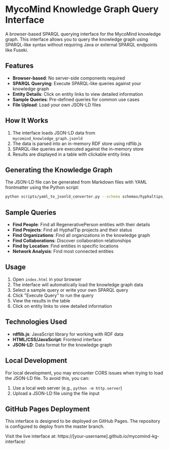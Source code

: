 # MycoMind Knowledge Graph Query Interface

A browser-based SPARQL querying interface for the MycoMind knowledge graph. This interface allows you to query the knowledge graph using SPARQL-like syntax without requiring Java or external SPARQL endpoints like Fuseki.

## Features

- **Browser-based**: No server-side components required
- **SPARQL Querying**: Execute SPARQL-like queries against your knowledge graph
- **Entity Details**: Click on entity links to view detailed information
- **Sample Queries**: Pre-defined queries for common use cases
- **File Upload**: Load your own JSON-LD files

## How It Works

1. The interface loads JSON-LD data from `mycomind_knowledge_graph.jsonld`
2. The data is parsed into an in-memory RDF store using rdflib.js
3. SPARQL-like queries are executed against the in-memory store
4. Results are displayed in a table with clickable entity links

## Generating the Knowledge Graph

The JSON-LD file can be generated from Markdown files with YAML frontmatter using the Python script:

```bash
python scripts/yaml_to_jsonld_converter.py --schema schemas/hyphaltips_mycomind_schema.json --input /path/to/markdown/files --output mycomind_knowledge_graph.jsonld
```

## Sample Queries

- **Find People**: Find all RegenerativePerson entities with their details
- **Find Projects**: Find all HyphalTip projects and their status
- **Find Organizations**: Find all organizations in the knowledge graph
- **Find Collaborations**: Discover collaboration relationships
- **Find by Location**: Find entities in specific locations
- **Network Analysis**: Find most connected entities

## Usage

1. Open `index.html` in your browser
2. The interface will automatically load the knowledge graph data
3. Select a sample query or write your own SPARQL query
4. Click "Execute Query" to run the query
5. View the results in the table
6. Click on entity links to view detailed information

## Technologies Used

- **rdflib.js**: JavaScript library for working with RDF data
- **HTML/CSS/JavaScript**: Frontend interface
- **JSON-LD**: Data format for the knowledge graph

## Local Development

For local development, you may encounter CORS issues when trying to load the JSON-LD file. To avoid this, you can:

1. Use a local web server (e.g., `python -m http.server`)
2. Upload a JSON-LD file using the file input

## GitHub Pages Deployment

This interface is designed to be deployed on GitHub Pages. The repository is configured to deploy from the master branch.

Visit the live interface at: https://[your-username].github.io/mycomind-kg-interface/
